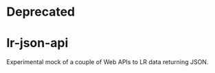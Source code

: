 # Deprecated

lr-json-api
===========

Experimental mock of a couple of Web APIs to LR data returning JSON.

